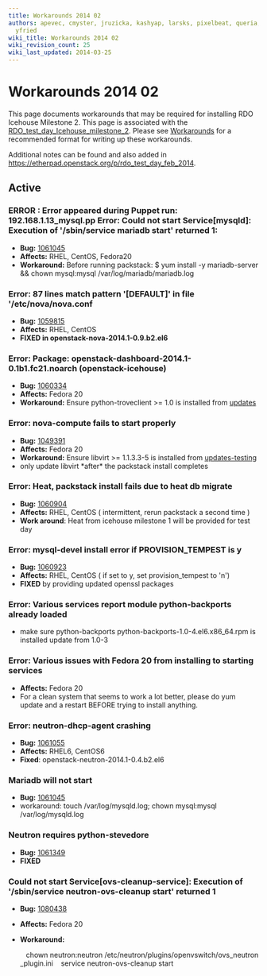 ```yaml
---
title: Workarounds 2014 02
authors: apevec, cmyster, jruzicka, kashyap, larsks, pixelbeat, queria, whayutin,
  yfried
wiki_title: Workarounds 2014 02
wiki_revision_count: 25
wiki_last_updated: 2014-03-25
---
```


# Workarounds 2014 02

This page documents workarounds that may be required for installing RDO Icehouse Milestone 2. This page is associated with the [RDO_test_day_Icehouse_milestone_2](RDO_test_day_Icehouse_milestone_2). Please see [Workarounds](Workarounds) for a recommended format for writing up these workarounds.

Additional notes can be found and also added in <https://etherpad.openstack.org/p/rdo_test_day_feb_2014>.

## Active

### ERROR : Error appeared during Puppet run: 192.168.1.13_mysql.pp Error: Could not start Service[mysqld]: Execution of '/sbin/service mariadb start' returned 1:

*   **Bug:** [1061045](https://bugzilla.redhat.com/show_bug.cgi?id=1061045)
*   **Affects:** RHEL, CentOS, Fedora20
*   **Workaround:** Before running packstack:
        $ yum install -y mariadb-server && chown mysql:mysql /var/log/mariadb/mariadb.log

### Error: 87 lines match pattern '\[DEFAULT\]' in file '/etc/nova/nova.conf

*   **Bug:** [1059815](https://bugzilla.redhat.com/show_bug.cgi?id=1059815)
*   **Affects:** RHEL, CentOS
*   **FIXED in openstack-nova-2014.1-0.9.b2.el6**

### Error: Package: openstack-dashboard-2014.1-0.1b1.fc21.noarch (openstack-icehouse)

*   **Bug:** [1060334](https://bugzilla.redhat.com/show_bug.cgi?id=1060334)
*   **Affects:** Fedora 20
*   **Workaround:** Ensure python-troveclient >= 1.0 is installed from [updates](https://admin.fedoraproject.org/updates/python-troveclient-1.0.3-1.fc20)

### Error: nova-compute fails to start properly

*   **Bug:** [1049391](https://bugzilla.redhat.com/show_bug.cgi?id=1049391)
*   **Affects:** Fedora 20
*   **Workaround:** Ensure libvirt >= 1.1.3.3-5 is installed from [updates-testing](https://admin.fedoraproject.org/updates/libvirt-1.1.3.3-5.fc20,openwsman-2.4.3-1.fc20)
*   only update libvirt \*after\* the packstack install completes

### Error: Heat, packstack install fails due to heat db migrate

*   **Bug:** [1060904](https://bugzilla.redhat.com/show_bug.cgi?id=1060904)
*   **Affects:** RHEL, CentOS ( intermittent, rerun packstack a second time )
*   **Work around**: Heat from icehouse milestone 1 will be provided for test day

### Error: mysql-devel install error if PROVISION_TEMPEST is y

*   **Bug:** [1060923](https://bugzilla.redhat.com/show_bug.cgi?id=1060923)
*   **Affects:** RHEL, CentOS ( if set to y, set provision_tempest to 'n')
*   **FIXED** by providing updated openssl packages

### Error: Various services report module python-backports already loaded

*   make sure python-backports python-backports-1.0-4.el6.x86_64.rpm is installed update from 1.0-3

### Error: Various issues with Fedora 20 from installing to starting services

*   **Affects:** Fedora 20
*   For a clean system that seems to work a lot better, please do yum update and a restart BEFORE trying to install anything.

### Error: neutron-dhcp-agent crashing

*   **Bug:** [1061055](https://bugzilla.redhat.com/show_bug.cgi?id=1061055)
*   **Affects:** RHEL6, CentOS6
*   **Fixed**: openstack-neutron-2014.1-0.4.b2.el6

### Mariadb will not start

*   **Bug:** [1061045](https://bugzilla.redhat.com/show_bug.cgi?id=1061045)
*   workaround: touch /var/log/mysqld.log; chown mysql:mysql /var/log/mysqld.log

### Neutron requires python-stevedore

*   **Bug:** [1061349](https://bugzilla.redhat.com/show_bug.cgi?id=1061349)
*   **FIXED**

### Could not start Service[ovs-cleanup-service]: Execution of '/sbin/service neutron-ovs-cleanup start' returned 1

*   **Bug:** [1080438](https://bugzilla.redhat.com/show_bug.cgi?id=1080438)
*   **Affects:** Fedora 20
*   **Workaround:**

         chown neutron:neutron /etc/neutron/plugins/openvswitch/ovs_neutron_plugin.ini
         service neutron-ovs-cleanup start
